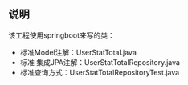 ## 说明

该工程使用springboot来写的类：
- 标准Model注解：UserStatTotal.java
- 标准 集成JPA注解：UserStatTotalRepository.java
- 标准查询方式：UserStatTotalRepositoryTest.java